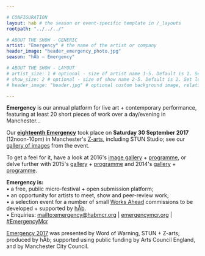 ```yaml
---

# CONFIGURATION
layout: hab # the season or event-specific template in /_layouts
rootpath: "../../../"

# ABOUT THE SHOW - GENERIC
artist: "Emergency" # the name of the artist or company
header_image: "header_emergency_photo.jpg"   
season: "hÅb — Emergency" 

# ABOUT THE SHOW - LAYOUT
# artist_size: 1 # optional - size of artist name 1-5. Default is 1. Set longer names to lower values
# show_size: 2 # optional - size of show name 2-5. Default is 2. Set longer names to lower values
# header_image: "header.jpg" # optional custom background image, relative to current page

---
```

**Emergency** is our annual platform for live art + contemporary performance, featuring at least 20 short pieces of work over a day/evening in Manchester…           
         
Our [**eighteenth Emergency**](/archive/2017-emergency) took place on **Saturday 30 September 2017** (12noon-10pm) in Manchester's <a href="http://www.z-arts.org/about-us/getting-here" target="_blank">Z-arts</a>, including STUN Studio; see our [gallery of images](/galleries/2017-emergency) from the event.        
         
To get a feel for it, have a look at 2016's [image gallery](/galleries/2016-emergency) + [programme](/archive/2016-emergency), or delve further with 2015's [gallery](/galleries/2015-emergency) + [programme](/archive/2015-emergency) and 2014's [gallery](/galleries/2014-emergency) + [programme](/archive/2014-emergency).           
		
**Emergency is:**      
• a free, public micro-festival + open submission platform;        
• an opportunity for artists to meet, show and peer-review work;           
• a selection event for a number of small [Works Ahead](/hab/worksahead) commissions to be developed + supported by [hÅb](/hab).          
• Enquiries: <mailto:emergency@habmcr.org> | <a href="http://emergencymcr.org" target="_blank">emergencymcr.org</a> | <a href="http://twitter.com/hashtag/EmergencyMcr" target="_blank">#EmergencyMcr</a>            
         
[Emergency 2017](/archive/2017-emergency) was presented by Word of Warning, STUN + Z-arts; produced by hÅb; supported using public funding by Arts Council England, and by Manchester City Council.
